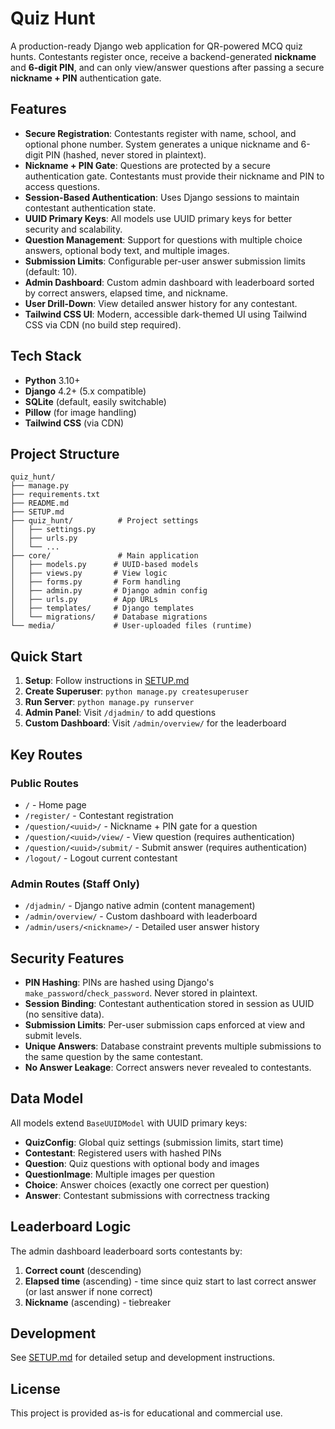# Quiz Hunt

A production-ready Django web application for QR-powered MCQ quiz hunts. Contestants register once, receive a backend-generated **nickname** and **6-digit PIN**, and can only view/answer questions after passing a secure **nickname + PIN** authentication gate.

## Features

- **Secure Registration**: Contestants register with name, school, and optional phone number. System generates a unique nickname and 6-digit PIN (hashed, never stored in plaintext).
- **Nickname + PIN Gate**: Questions are protected by a secure authentication gate. Contestants must provide their nickname and PIN to access questions.
- **Session-Based Authentication**: Uses Django sessions to maintain contestant authentication state.
- **UUID Primary Keys**: All models use UUID primary keys for better security and scalability.
- **Question Management**: Support for questions with multiple choice answers, optional body text, and multiple images.
- **Submission Limits**: Configurable per-user answer submission limits (default: 10).
- **Admin Dashboard**: Custom admin dashboard with leaderboard sorted by correct answers, elapsed time, and nickname.
- **User Drill-Down**: View detailed answer history for any contestant.
- **Tailwind CSS UI**: Modern, accessible dark-themed UI using Tailwind CSS via CDN (no build step required).

## Tech Stack

- **Python** 3.10+
- **Django** 4.2+ (5.x compatible)
- **SQLite** (default, easily switchable)
- **Pillow** (for image handling)
- **Tailwind CSS** (via CDN)

## Project Structure

```
quiz_hunt/
├── manage.py
├── requirements.txt
├── README.md
├── SETUP.md
├── quiz_hunt/          # Project settings
│   ├── settings.py
│   ├── urls.py
│   └── ...
├── core/               # Main application
│   ├── models.py      # UUID-based models
│   ├── views.py       # View logic
│   ├── forms.py       # Form handling
│   ├── admin.py       # Django admin config
│   ├── urls.py        # App URLs
│   ├── templates/     # Django templates
│   └── migrations/    # Database migrations
└── media/             # User-uploaded files (runtime)
```

## Quick Start

1. **Setup**: Follow instructions in [SETUP.md](SETUP.md)
2. **Create Superuser**: `python manage.py createsuperuser`
3. **Run Server**: `python manage.py runserver`
4. **Admin Panel**: Visit `/djadmin/` to add questions
5. **Custom Dashboard**: Visit `/admin/overview/` for the leaderboard

## Key Routes

### Public Routes
- `/` - Home page
- `/register/` - Contestant registration
- `/question/<uuid>/` - Nickname + PIN gate for a question
- `/question/<uuid>/view/` - View question (requires authentication)
- `/question/<uuid>/submit/` - Submit answer (requires authentication)
- `/logout/` - Logout current contestant

### Admin Routes (Staff Only)
- `/djadmin/` - Django native admin (content management)
- `/admin/overview/` - Custom dashboard with leaderboard
- `/admin/users/<nickname>/` - Detailed user answer history

## Security Features

- **PIN Hashing**: PINs are hashed using Django's `make_password`/`check_password`. Never stored in plaintext.
- **Session Binding**: Contestant authentication stored in session as UUID (no sensitive data).
- **Submission Limits**: Per-user submission caps enforced at view and submit levels.
- **Unique Answers**: Database constraint prevents multiple submissions to the same question by the same contestant.
- **No Answer Leakage**: Correct answers never revealed to contestants.

## Data Model

All models extend `BaseUUIDModel` with UUID primary keys:

- **QuizConfig**: Global quiz settings (submission limits, start time)
- **Contestant**: Registered users with hashed PINs
- **Question**: Quiz questions with optional body and images
- **QuestionImage**: Multiple images per question
- **Choice**: Answer choices (exactly one correct per question)
- **Answer**: Contestant submissions with correctness tracking

## Leaderboard Logic

The admin dashboard leaderboard sorts contestants by:
1. **Correct count** (descending)
2. **Elapsed time** (ascending) - time since quiz start to last correct answer (or last answer if none correct)
3. **Nickname** (ascending) - tiebreaker

## Development

See [SETUP.md](SETUP.md) for detailed setup and development instructions.

## License

This project is provided as-is for educational and commercial use.

